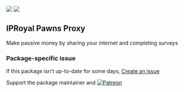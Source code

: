 [![](https://img.shields.io/chocolatey/v/pawns?color=green&label=pawns)](https://chocolatey.org/packages/pawns) [![](https://img.shields.io/chocolatey/dt/pawns)](https://chocolatey.org/packages/pawns)

## IPRoyal Pawns Proxy
Make passive money by sharing your internet and completing surveys

### Package-specific issue
If this package isn't up-to-date for some days, [Create an issue](https://github.com/tunisiano187/Chocolatey-packages/issues/new/choose)

Support the package maintainer and [![Patreon](https://cdn.jsdelivr.net/gh/tunisiano187/Chocolatey-packages@d15c4e19c709e7148588d4523ffc6dd3cd3c7e5e/icons/patreon.png)](https://www.patreon.com/tunisiano)
